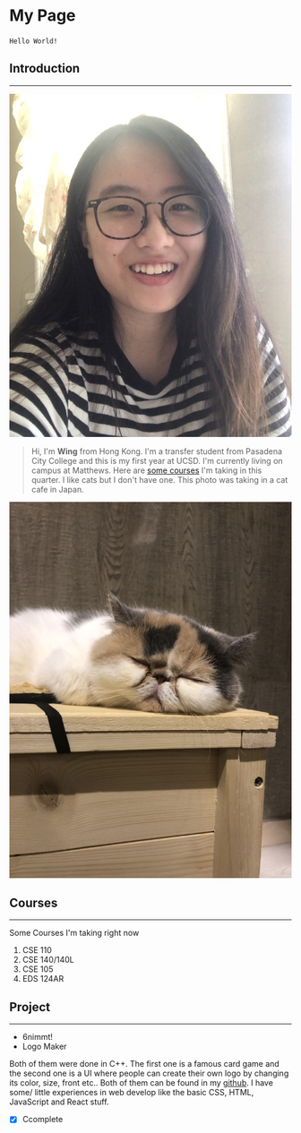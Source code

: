 # My Page

`Hello World!`
## Introduction
---
![image](./Images/me.jpg)
> Hi, I'm **Wing** from Hong Kong. I'm a transfer student from Pasadena City College and this is my first year at UCSD. I'm currently living on campus at Matthews. Here are [some courses](##Courses) I'm taking in this quarter. I like cats but I don't have one. This photo was taking in a cat cafe in Japan. 

![image](./Images/cat.jpg)

## Courses
---
Some Courses I'm taking right now
1. CSE 110
2. CSE 140/140L
3. CSE 105
4. EDS 124AR

## Project
---
- 6nimmt!
- Logo Maker 

Both of them were done in C++. The first one is a famous card game and the second one is a UI where people can create their own logo by changing its color, size, front etc.. Both of them can be found in my [github](https://github.com/wingchan852). I have some/ little experiences in web develop like the basic CSS, HTML, JavaScript and React stuff. 


 - [x] Ccomplete 
